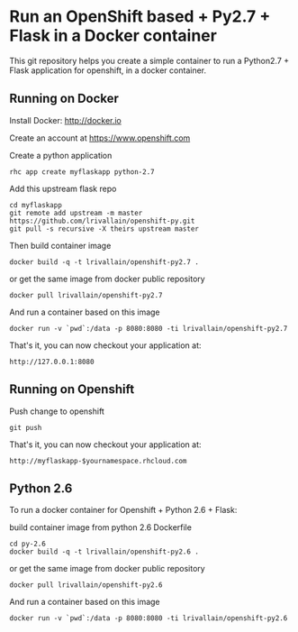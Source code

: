 Run an OpenShift based + Py2.7 + Flask in a Docker container
============================================================

This git repository helps you create a simple container to run a Python2.7 + Flask application for openshift, in a docker container.


Running on Docker
-----------------
Install Docker: http://docker.io

Create an account at https://www.openshift.com

Create a python application

    rhc app create myflaskapp python-2.7

Add this upstream flask repo

    cd myflaskapp  
    git remote add upstream -m master https://github.com/lrivallain/openshift-py.git
    git pull -s recursive -X theirs upstream master
    

Then build container image

    docker build -q -t lrivallain/openshift-py2.7 .

or get the same image from docker public repository

    docker pull lrivallain/openshift-py2.7


And run a container based on this image

    docker run -v `pwd`:/data -p 8080:8080 -ti lrivallain/openshift-py2.7

That's it, you can now checkout your application at:

    http://127.0.0.1:8080


Running on Openshift
--------------------

Push change to openshift

    git push

That's it, you can now checkout your application at:

    http://myflaskapp-$yournamespace.rhcloud.com

Python 2.6
----------

To run a docker container for Openshift + Python 2.6 + Flask:

build container image from python 2.6 Dockerfile

    cd py-2.6
    docker build -q -t lrivallain/openshift-py2.6 .

or get the same image from docker public repository

    docker pull lrivallain/openshift-py2.6

And run a container based on this image

    docker run -v `pwd`:/data -p 8080:8080 -ti lrivallain/openshift-py2.6
